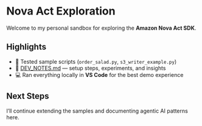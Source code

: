 # Nova Act Exploration

Welcome to my personal sandbox for exploring the **Amazon Nova Act SDK**.

## Highlights
- 🚀 Tested sample scripts (`order_salad.py`, `s3_writer_example.py`)  
- 📝 [DEV_NOTES.md](DEV_NOTES.md) — setup steps, experiments, and insights  
- 💻 Ran everything locally in **VS Code** for the best demo experience  

## Next Steps
I’ll continue extending the samples and documenting agentic AI patterns here.
